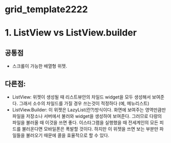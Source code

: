 # grid_template2222

# 1. ListView vs ListView.builder

## 공통점
 - 스크롤이 가능한 배열형 위젯.

## 다른점:
 - ListView: 위젯이 생성될 때 리스트뷰안의 차일드 widget을 모두 생성해서 보여준다. 
             그래서 소수의 차일드를 가질 경우 쓰는것이 적정하다
             (예, 메뉴리스트)
 - ListView.Builder: 이 위젯은 LazyList(란?)방식이다. 
    화면에 보여주는 영역만큼만 파일을 저장소나 서버에서 불러와 widget을 생성하여 보여준다.
    그러므로 다량의 파일을 불러올 때 이것을 쓰면 좋다. 
    이스타그램을 실행했을 때 전세계인의 모든 피드를 불러온다면 모바일폰은 폭발할 것이다. 
    하지만 이 위젯을 쓰면 보는 부분만 파일들을 불러오기 때문에 콜을 효율적으로 할 수 있다.

